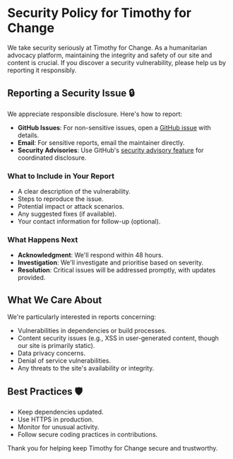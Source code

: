 # Security Policy for Timothy for Change

We take security seriously at Timothy for Change. As a humanitarian advocacy platform, maintaining the integrity and safety of our site and content is crucial. If you discover a security vulnerability, please help us by reporting it responsibly.

## Reporting a Security Issue 🔒

We appreciate responsible disclosure. Here's how to report:

- **GitHub Issues**: For non-sensitive issues, open a [GitHub issue](https://github.com/TimothyForChange/konscio/issues) with details.
- **Email**: For sensitive reports, email the maintainer directly.
- **Security Advisories**: Use GitHub's [security advisory feature](https://github.com/TimothyForChange/konscio/security/advisories) for coordinated disclosure.

### What to Include in Your Report

- A clear description of the vulnerability.
- Steps to reproduce the issue.
- Potential impact or attack scenarios.
- Any suggested fixes (if available).
- Your contact information for follow-up (optional).

### What Happens Next

- **Acknowledgment**: We'll respond within 48 hours.
- **Investigation**: We'll investigate and prioritise based on severity.
- **Resolution**: Critical issues will be addressed promptly, with updates provided.

## What We Care About

We're particularly interested in reports concerning:

- Vulnerabilities in dependencies or build processes.
- Content security issues (e.g., XSS in user-generated content, though our site is primarily static).
- Data privacy concerns.
- Denial of service vulnerabilities.
- Any threats to the site's availability or integrity.

## Best Practices 🛡️

- Keep dependencies updated.
- Use HTTPS in production.
- Monitor for unusual activity.
- Follow secure coding practices in contributions.

Thank you for helping keep Timothy for Change secure and trustworthy.
